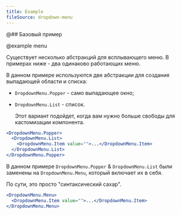 ```yaml
---
title: Example
fileSource: dropdown-menu
---
```


@## Базовый пример

@example menu

Существует несколько абстракций для всплывающего меню. В примерах ниже - два одинаково работающих меню.

В данном примере используются две абстракции для создания выпадающей области и списка:

- `DropdownMenu.Popper` - само выпадающее окно;
- `DropdownMenu.List` - список.

  Этот вариант подойдет, когда вам нужно больше свободы для кастомизации компонента.

```jsx
<DropdownMenu.Popper>
  <DropdownMenu.List>
    <DropdownMenu.Item value="">...</DropdownMenu.Item>
  </DropdownMenu.List>
</DropdownMenu.Popper>
```

В данном примере `DropdownMenu.Popper` & `DropdownMenu.List` были заменены на `DropdownMenu.Menu`, который включает их в себя.

По сути, это просто "синтаксический сахар".

```jsx
<DropdownMenu.Menu>
  <DropdownMenu.Item value="">...</DropdownMenu.Item>
</DropdownMenu.Menu>
```
